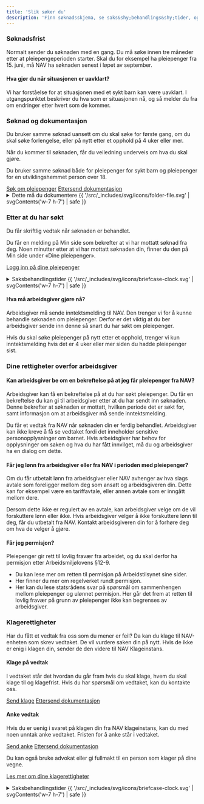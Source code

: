 ```yaml
---
title: 'Slik søker du'
description: 'Finn søknadsskjema, se saks&shy;behandlings&shy;tider, og muligheter til å ettersende eller klage på vedtak. '
---
```


### Søknadsfrist

Normalt sender du søknaden med en gang. Du må søke innen tre måneder etter at pleiepengeperioden starter. Skal du for eksempel ha pleiepenger fra 15. juni, må NAV ha søknaden senest i løpet av september.

#### Hva gjør du når situasjonen er uavklart?

Vi har forståelse for at situasjonen med et sykt barn kan være uavklart. I utgangspunktet beskriver du hva som er situasjonen nå, og så melder du fra om endringer etter hvert som de kommer.

### Søknad og dokumentasjon

Du bruker samme søknad uansett om du skal søke for første gang, om du skal søke forlengelse, eller på nytt etter et opphold på 4 uker eller mer.

Når du kommer til søknaden, får du veiledning underveis om hva du skal gjøre.

Du bruker samme søknad både for pleiepenger for sykt barn og pleiepenger for en utviklingshemmet person over 18.

<div class="flex flex-wrap gap-2">
  <a class="button button--primary" href="#">Søk om pleiepenger</a>
  <a class="button button--secondary" href="#">Ettersend dokumentasjon</a>
</div>

<details class="expander">
  <summary>
    Dette må du dokumentere
    <span class="p-1.5 -my-1 ml-auto text-white bg-blue-600 rounded-2xl" aria-hidden="true">{{ '/src/_includes/svg/icons/folder-file.svg' | svgContents('w-7 h-7') | safe }}</span>
  </summary>
  <div class="prose">
    <p><strong>Legeerklæring</strong><br>
    Legeerklæringen skal være skrevet av sykehuslege eller lege i spesialisthelsetjenesten.Hvis du ikke har legeerklæring når du søker, kan den ettersendes til oss.</p>
    <p><strong>Inntektsopplysninger</strong><br>
    Er du arbeidstaker må arbeidsgiver sende inntektsmelding når du 
    <ul>
      <li>søker for første gang</li>
      <li>søker på nytt etter et opphold i pleiepengene på 4 uker eller mer</li>
      <li>søker på nytt etter et opphold på mindre enn 4 uker, og det er endring i inntekten</li>
    </ul>
    <p>Er du selvstendig næringsdrivende eller frilanser, trenger du ikke legge ved dokumentasjon på inntekt.</p>
    <p>Får du utbetalt penger fra NAV, trenger du ikke legge ved dokumentasjon på dette.</p>
    <p>Er du midlertidig ute av arbeid, legger du ved skjemaet Krav om sykepenger - midlertidig ute av inntektsgivende arbeid. Dette skjemaet brukes til pleiepenger, i tillegg til sykepenger.</p>
  </div>
</details>

### Etter at du har søkt

Du får skriftlig vedtak når søknaden er behandlet.

Du får en melding på Min side som bekrefter at vi har mottatt søknad fra deg. Noen minutter etter at vi har mottatt søknaden din, finner du den på Min side under «Dine pleiepenger».

<a class="button button--secondary" href="#">Logg inn på dine pleiepenger</a>

<details class="expander">
  <summary>
    Saksbehandlingstider
    <span class="p-1.5 -my-1 ml-auto text-white bg-blue-600 rounded-2xl" aria-hidden="true">{{ '/src/_includes/svg/icons/briefcase-clock.svg' | svgContents('w-7 h-7') | safe }}</span>
  </summary>
  <div class="prose">
    <p>Saksbehandlingstiden er tiden fra vi får søknaden din og til vi har gjort et vedtak. Husk at vi trenger all nødvendig dokumentasjon for å behandle søknaden din.</p>
    <table>
      <thead>
        <tr>
          <th scope="col">Saken gjelder</th>
          <th scope="col">Forventet saksbehandlingstid</th>
        </tr>
      </thead>
      <tbody>
        <tr>
          <th scope="col">Søknad</th>
          <td>8 uker</td>
        </tr>
        <tr>
          <th scope="col">Internasjonal søknad</th>
          <td>6 måneder</td>
        </tr>
      </tbody>
    </table>
  </div>
</details>

#### Hva må arbeidsgiver gjøre nå?

Arbeidsgiver må sende inntektsmelding til NAV. Den trenger vi for å kunne behandle søknaden om pleiepenger. Derfor er det viktig at du ber arbeidsgiver sende inn denne så snart du har søkt om pleiepenger.

Hvis du skal søke pleiepenger på nytt etter et opphold, trenger vi kun inntektsmelding hvis det er 4 uker eller mer siden du hadde pleiepenger sist.

### Dine rettigheter overfor arbeidsgiver

#### Kan arbeidsgiver be om en bekreftelse på at jeg får pleiepenger fra NAV?

Arbeidsgiver kan få en bekreftelse på at du har søkt pleiepenger. Du får en bekreftelse du kan gi til arbeidsgiver etter at du har sendt inn søknaden. Denne bekrefter at søknaden er mottatt, hvilken periode det er søkt for, samt informasjon om at arbeidsgiver må sende inntektsmelding.

Du får et vedtak fra NAV når søknaden din er ferdig behandlet. Arbeidsgiver kan ikke kreve å få se vedtaket fordi det inneholder sensitive personopplysninger om barnet. Hvis arbeidsgiver har behov for opplysninger om saken og hva du har fått innvilget, må du og arbeidsgiver ha en dialog om dette.

#### Får jeg lønn fra arbeidsgiver eller fra NAV i perioden med pleiepenger?

Om du får utbetalt lønn fra arbeidsgiver eller NAV avhenger av hva slags avtale som foreligger mellom deg som ansatt og arbeidsgiveren din. Dette kan for eksempel være en tariffavtale, eller annen avtale som er inngått mellom dere.

Dersom dette ikke er regulert av en avtale, kan arbeidsgiver velge om de vil forskuttere lønn eller ikke. Hvis arbeidsgiver velger å ikke forskuttere lønn til deg, får du utbetalt fra NAV. Kontakt arbeidsgiveren din for å forhøre deg om hva de velger å gjøre.

#### Får jeg permisjon?

Pleiepenger gir rett til lovlig fravær fra arbeidet, og du skal derfor ha permisjon etter Arbeidsmiljølovens §12-9.

- Du kan lese mer om retten til permisjon på Arbeidstilsynet sine sider.
- Her finner du mer om regelverket rundt permisjon.
- Her kan du lese statsrådens svar på spørsmål om sammenhengen mellom pleiepenger og ulønnet permisjon. Her går det frem at retten til lovlig fravær på grunn av pleiepenger ikke kan begrenses av arbeidsgiver.

### Klagerettigheter

Har du fått et vedtak fra oss som du mener er feil? Da kan du klage til NAV-enheten som skrev vedtaket. De vil vurdere saken din på nytt. Hvis de ikke er enig i klagen din, sender de den videre til NAV Klageinstans.

#### Klage på vedtak

I vedtaket står det hvordan du går fram hvis du skal klage, hvem du skal klage til og klagefrist. Hvis du har spørsmål om vedtaket, kan du kontakte oss.

<div class="flex flex-wrap gap-2">
  <a class="button button--primary" href="#">Send klage</a>
  <a class="button button--secondary" href="#">Ettersend dokumentasjon</a>
</div>

#### Anke vedtak

Hvis du er uenig i svaret på klagen din fra NAV klageinstans, kan du med noen unntak anke vedtaket. Fristen for å anke står i vedtaket.

<div class="flex flex-wrap gap-2">
  <a class="button button--primary" href="#">Send anke</a>
  <a class="button button--secondary" href="#">Ettersend dokumentasjon</a>
</div>

Du kan også bruke advokat eller gi fullmakt til en person som klager på dine vegne.

[Les mer om dine klagerettigheter](#)

<details class="expander">
  <summary>
    <span>Saksbehandlingstider</span>
    <span class="p-1.5 -my-1 ml-auto text-white bg-blue-600 rounded-2xl" aria-hidden="true">{{ '/src/_includes/svg/icons/briefcase-clock.svg' | svgContents('w-7 h-7') | safe }}</span>
  </summary>
  <div class="prose">
    <p>Innhold mangler</p>
  </div>
</details>


